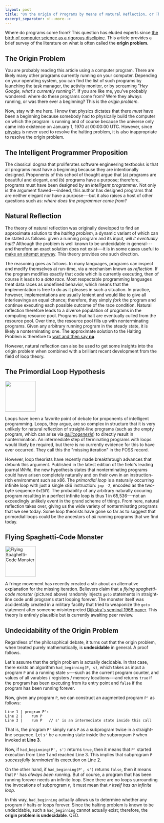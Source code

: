 ```yaml
---
layout: post
title: "On the Origin of Programs by Means of Natural Reflection, or The Preservation of Data Races in the Struggle for CPU Time"
excerpt_separator: <!--more-->
---
```


Where do programs come from? This question has eluded experts since [the birth of computer science as a rigorous disclipine](https://www.ams.org/journals/bull/1966-72-06/S0002-9904-1966-11654-3/S0002-9904-1966-11654-3.pdf). This article provides a brief survey of the literature on what is often called the **origin problem**.

<!--more-->

## The Origin Problem

You are probably reading this article using a computer program. There are likely many other programs currently running on your computer. Depending on your operating system, you can find the list of such programs by launching the task manager, the activity monitor, or by screaming "*Hey Google, what's currently running?*". If you are like me, you've probably wondered: where do these programs come from? Were they always running, or was there ever a beginning? This is the *origin problem*. 

Now, stay with me here. I know that physics dictates that there *must* have been a beginning because somebody had to physically build the computer on which the program is running and of course because the universe only came into existence on January 1, 1970 at 00:00:00 UTC. However, since [physics](https://en.wikipedia.org/wiki/Ultimate_fate_of_the_universe) is never used to resolve the halting problem, it is also inappropriate to resolve the origin problem. 


## The Intelligent Programmer Proposition

The classical dogma that proliferates software engineering textbooks is that all programs must have a beginning because they are intentionally designed. Proponents of this school of thought argue that (a) programs are beautiful and elegant, and (b) programs have a purpose; therefore, programs must have been designed by an *intelligent programmer*. Not only is the argument flawed---indeed, this author has designed programs that are neither elegant nor have a purpose---but it also raises a host of other questions such as: *where does the programmer come from?* 

## Natural Reflection

The theory of natural reflection was originally developed to find an approximate solution to the *halting problem*, a dynamic variant of which can be stated as follows: given a running program and its input, *will it eventually halt*? Although the problem is well known to be undecidable in general---and therefore an exact solution does not exist---it is in some cases useful to [make an attempt anyway](https://www.burn.im/pubs/BurnimJalbertStergiouSen-ASE09.pdf). This theory provides one such direction.

The reasoning goes as follows. In many languages, programs can inspect and modify themselves at run-time, via a mechanism known as *reflection*. If the program modifies exactly that code which is currently executing, then of course it leads to a *data race*. Most respectable programming languages treat data races as undefined behavior, which means that the implementation is free to do as it pleases in such a situation. In practice, however, implementations are usually lenient and would like to give all interleavings an equal chance; therefore, they simply *fork* the program and continue executing each possible outcome of the race condition. Natural reflection therefore leads to a diverse population of programs in the computing resource pool. Programs that halt are eventually culled from the resource pool. Over time, the resource pool fills up with nonterminating programs. Given any arbitrary running program in the steady state, it is likely a nonterminating one. The approximate solution to the Halting Problem is therefore to [wait and then say **no**](https://support.mozilla.org/en-US/kb/warning-unresponsive-script).

However, natural reflection can also be used to get some insights into the origin problem when combined with a brilliant recent development from the field of loop theory.

## The Primordial Loop Hypothesis

<img src="https://blog.padhye.org/images/loop-white.png" height="100" />

Loops have been a favorite point of debate for proponents of intelligent programming. Loops, they argue, are so complex in structure that it is very unlikely for natural reflection of straight-line programs (such as the empty program, which can arise via *[asilicogenesis](https://en.wikipedia.org/wiki/Abiogenesis)*) to directly result in nontermination. An intermediate step of terminating programs with loops would likely be required, but there is no currently evidence for this to have ever occurred. They call this the "missing iteration" in the FOSS record.

However, loop theorists have recently made breakthrough advances that debunk this argument. Published in the latest edition of the field's leading journal *While*, the new hypothesis states that nonterminating programs could have arisen completely naturally and on their own in an instruction-rich environment such as x86. The *primordial loop* is a naturally occurring infinite loop with just a single x86 instruction: `jmp -2`, encoded as the two-byte sequence `0xEBFE`. The probability of any arbitrary naturally occuring program resulting in a perfect infinite loop is thus 1 in 65,536---not an exceedingly unlikely event in the grand scheme of things. From here, natural reflection takes over, giving us the wide variety of nonterminating programs that we see today. Some loop theorists have gone so far as to suggest that primordial loops could be the ancestors of *all* running programs that we find today.


## Flying Spaghetti-Code Monster

<img alt="Flying Spaghetti-Code Monster" src="https://blog.padhye.org/images/fscm.png" height="100" />

A fringe movement has recently created a stir about an alternative explanation for the missing iteration. Believers claim that a *flying spaghetti-code monster* (pictured above) randomly injects `goto` statements in straight-line code until programs start looping forever. The monster itself was accidentally created in a military facility that tried to weaponize the `goto` statement after someone misinterpreted [Dijkstra's seminal 1968 paper](https://homepages.cwi.nl/~storm/teaching/reader/Dijkstra68.pdf). This theory is entirely plausible but is currently awaiting peer review.

## Undecidability of the Origin Problem

Regardless of the philosophical debate, it turns out that the origin problem, when treated purely mathematically, is **undecidable** in general. A proof follows.

Let's assume that the origin problem is actually decidable. In that case, there exists an algorithm `had_beginning(P, s)`, which takes as input a program `P` and a running state `s`---such as the current program counter, and values of all varables / registers / memory locations---and returns `true` if the program has been executing from its entry point and `false` if the program has been running forever.

Now, given any program `P`, we can construct an augmented program `P'` as follows:
```
Line 1 | program P': 
Line 2 |    run P
Line 3 |    run P   // s' is an intermediate state inside this call
```

That is, the program `P'` simply runs `P` as a subprogram twice in a straight-line sequence.  Let `s'` be a running state inside the subprogram `P` when invoked at **Line 3**.

Now, if `had_beginning(P', s')` returns `true`, then it means that `P'` started execution from Line 1 and reached Line 3. This implies that subprogram `P` *successfully terminated* its execution on Line 2. 

On the other hand, if `had_beginning(P', s')` returns `false`, then it means that `P'` has *always been running*. But of course, a program that has been running forever needs an infinite loop. Since there are no loops surrounding the invocations of subprogram `P`, it must mean that *`P` itself has an infinite loop*. 

In this way, `had_beginning` actually allows us to determine whether any program `P` halts or loops forever. Since the halting problem is known to be undecidable, such a `had_beginning` cannot actually exist; therefore, the **origin problem is undecidable**. QED.
